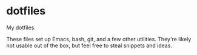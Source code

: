 # dotfiles

My dotfiles.

These files set up Emacs, bash, git, and a few other utilities.
They're likely not usable out of the box, but feel free to steal
snippets and ideas.
